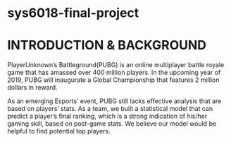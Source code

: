 # sys6018-final-project

INTRODUCTION & BACKGROUND
==========================================================================================================================================
PlayerUnknown’s Battleground(PUBG) is an online multiplayer battle royale game that has amassed over 400 million players. In the upcoming year of 2019, PUBG will inaugurate a Global Championship that features 2 million dollars in reward.

As an emerging Esports’ event, PUBG still lacks effective analysis that are based on players’ stats. As a team, we built a statistical model that can predict a player’s final ranking, which is a strong indication of his/her gaming skill, based on post-game stats. We believe our model would be helpful to find potential top players.
